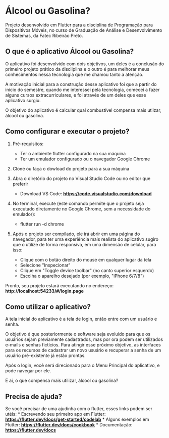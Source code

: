 # Álcool ou Gasolina?
Projeto desenvolvido em Flutter para a disciplina de Programação para Dispositivos Móveis, no curso de Graduação de Análise e Desenvolvimento de Sistemas, da Fatec Ribeirão Preto.

## O que é o aplicativo Álcool ou Gasolina?
O aplicativo foi desenvolvido com dois objetivos, um deles é a conclusão do primeiro projeto prático da discilplina e o outro é para melhorar meus conhecimentos nessa tecnologia que me chamou tanto a atenção.

A motivação inicial para a construção desse aplicativo foi que a partir do início do semestre, quando me interessei pela tecnologia, comecei a fazer alguns cursos extracurriculares, e foi através de um deles que esse aplicativo surgiu. 

O objetivo do aplicativo é calcular qual combustível compensa mais utilzar, álcool ou gasolina.

## Como configurar e executar o projeto?
1. Pré-requisitos: 
   * Ter o ambiente flutter configurado na sua máquina
   * Ter um emulador configurado ou o navegador Google Chrome

2. Clone ou faça o dowload do projeto para a sua máquina

3. Abra o diretório do projeto no Visual Studio Code ou no editor que preferir 
    * Download VS Code: <b>https://code.visualstudio.com/download</b>

4. No terminal, execute (este comando permite que o projeto seja executado diretamente no Google Chrome, sem a necessidade do emulador):
   * flutter run -d chrome
   
5. Após o projeto ser compilado, ele irá abrir em uma página do navegador, para ter uma experiência mais realista do aplicativo sugiro que o utilize de forma responsiva, em uma dimensão de celular, para isso:
   * Clique com o botão direito do mouse em qualquer lugar da tela
   * Selecione "Inspecionar"
   * Clique em "Toggle device toolbar" (no canto superior esquerdo)
   * Escolha o aparelho desejado (por exemplo, "iPhone 6/7/8")
      
Pronto, seu projeto estará executando no endereço: <b>http://localhost:54233/#/login.page</b>
 
## Como utilizar o aplicativo?
A tela inicial do aplicativo é a tela de login, então entre com um usuário e senha.

O objetivo é que posteriormente o software seja evoluído para que os usuários sejam previamente cadastrados, mas por ora podem ser utilizados e-mails e senhas fictícios.
Para atingir esse próximo objetivo, as interfaces para os recursos de cadastrar um novo usuário e recuperar a senha de um usuário pré-existente já estão prontas.

Após o login, você será direcionado para o Menu Principal do aplicativo, e pode navegar por ele.

E ai, o que compensa mais utilizar, álcool ou gasolina?

## Precisa de ajuda?
Se você precisar de uma ajudinha com o flutter, esses links podem ser utéis:
	* Escrevendo seu primeiro app em Flutter: <b>https://flutter.dev/docs/get-started/codelab</b>
	* Alguns exemplos em Flutter: <b>https://flutter.dev/docs/cookbook</b>
	* Documentação: <b>https://flutter.dev/docs</b>
	

  

